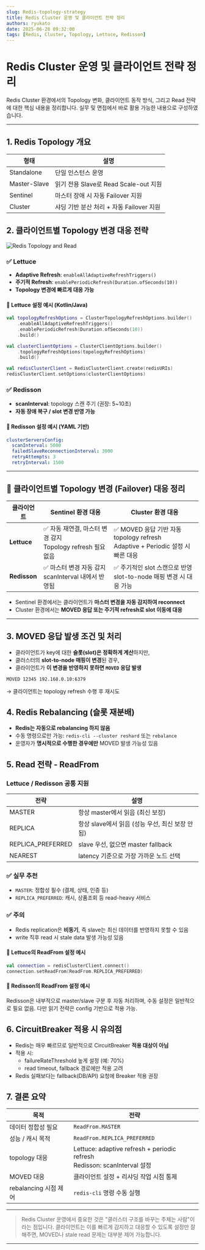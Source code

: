 ```yaml
---
slug: Redis-topology-strategy 
title: Redis Cluster 운영 및 클라이언트 전략 정리 
authors: ryukato
date: 2025-06-28 09:32:00
tags: [Redis, Cluster, Topology, Lettuce, Redisson]
---
```


<!-- truncate -->
# Redis Cluster 운영 및 클라이언트 전략 정리

Redis Cluster 환경에서의 Topology 변화, 클라이언트 동작 방식, 그리고 Read 전략에 대한 핵심 내용을 정리합니다. 실무 및 면접에서 바로 활용 가능한 내용으로 구성하였습니다.

---

## 1. Redis Topology 개요

| 형태           | 설명                             |
| ------------ | ------------------------------ |
| Standalone   | 단일 인스턴스 운영                     |
| Master-Slave | 읽기 전용 Slave로 Read Scale-out 지원 |
| Sentinel     | 마스터 장애 시 자동 Failover 지원        |
| Cluster      | 샤딩 기반 분산 처리 + 자동 Failover 지원   |

## 2. 클라이언트별 Topology 변경 대응 전략

![Redis Topology and Read](/assets/redis/redis-topology.png)

### ✅ Lettuce

- **Adaptive Refresh**: `enableAllAdaptiveRefreshTriggers()`
- **주기적 Refresh**: `enablePeriodicRefresh(Duration.ofSeconds(10))`
- **Topology 변경에 빠르게 대응 가능**

#### 🍃 Lettuce 설정 예시 (Kotlin/Java)
```kotlin
val topologyRefreshOptions = ClusterTopologyRefreshOptions.builder()
    .enableAllAdaptiveRefreshTriggers()
    .enablePeriodicRefresh(Duration.ofSeconds(10))
    .build()

val clusterClientOptions = ClusterClientOptions.builder()
    .topologyRefreshOptions(topologyRefreshOptions)
    .build()

val redisClusterClient = RedisClusterClient.create(redisURIs)
redisClusterClient.setOptions(clusterClientOptions)
```

### ✅ Redisson

- **scanInterval**: topology 스캔 주기 (권장: 5~10초)
- **자동 장애 복구 / slot 변경 반영 가능**

#### 🍷 Redisson 설정 예시 (YAML 기반)
```yaml
clusterServersConfig:
  scanInterval: 5000
  failedSlaveReconnectionInterval: 3000
  retryAttempts: 3
  retryInterval: 1500
```

---

## 🔁 클라이언트별 Topology 변경 (Failover) 대응 정리

| 클라이언트 | Sentinel 환경 대응 | Cluster 환경 대응 |
|------------|--------------------|--------------------|
| **Lettuce**  | ✅ 자동 재연결, 마스터 변경 감지<br>Topology refresh 필요 없음 | ✅ MOVED 응답 기반 자동 topology refresh<br>Adaptive + Periodic 설정 시 빠른 대응 |
| **Redisson** | ✅ 마스터 변경 자동 감지<br>scanInterval 내에서 반영됨 | ✅ 주기적인 slot 스캔으로 반영<br>slot-to-node 매핑 변경 시 대응 가능 |

- Sentinel 환경에서는 클라이언트가 **마스터 변경을 자동 감지하여 reconnect**
- Cluster 환경에서는 **MOVED 응답 또는 주기적 refresh로 slot 이동에 대응**

---

## 3. MOVED 응답 발생 조건 및 처리

- 클라이언트가 key에 대한 **슬롯(slot)은 정확하게 계산**하지만,
- 클러스터의 **slot-to-node 매핑이 변경**된 경우,
- 클라이언트가 **이 변경을 반영하지 못하면 `MOVED` 응답 발생**

```text
MOVED 12345 192.168.0.10:6379
```

→ 클라이언트는 topology refresh 수행 후 재시도

## 4. Redis Rebalancing (슬롯 재분배)

- **Redis는 자동으로 rebalancing 하지 않음**
- 수동 명령으로만 가능: `redis-cli --cluster reshard` 또는 `rebalance`
- 운영자가 **명시적으로 수행한 경우에만** MOVED 발생 가능성 있음

## 5. Read 전략 - ReadFrom

### Lettuce / Redisson 공통 지원

| 전략                 | 설명                               |
| ------------------ | -------------------------------- |
| MASTER             | 항상 master에서 읽음 (최신 보장)           |
| REPLICA            | 항상 slave에서 읽음 (성능 우선, 최신 보장 안 됨) |
| REPLICA_PREFERRED | slave 우선, 없으면 master fallback    |
| NEAREST            | latency 기준으로 가장 가까운 노드 선택        |

### ✅ 실무 추천

- `MASTER`: 정합성 필수 (결제, 상태, 인증 등)
- `REPLICA_PREFERRED`: 캐시, 상품조회 등 read-heavy 서비스

### ✅ 주의

- Redis replication은 **비동기**, 즉 slave는 최신 데이터를 반영하지 못할 수 있음
- write 직후 read 시 stale data 발생 가능성 있음

#### 📘 Lettuce의 ReadFrom 설정 예시
```kotlin
val connection = redisClusterClient.connect()
connection.setReadFrom(ReadFrom.REPLICA_PREFERRED)
```

#### 📘 Redisson의 ReadFrom 설정 예시
Redisson은 내부적으로 master/slave 구분 후 자동 처리하며, 수동 설정은 일반적으로 필요 없음. 다만 읽기 전략은 config 기반으로 적용 가능.

## 6. CircuitBreaker 적용 시 유의점

- Redis는 매우 빠르므로 일반적으로 CircuitBreaker **적용 대상이 아님**
- 적용 시:
  - failureRateThreshold 높게 설정 (예: 70%)
  - read timeout, fallback 경로에만 적용 고려
- Redis 실패보다는 fallback(DB/API) 요청에 Breaker 적용 권장

## 7. 결론 요약

| 목적                | 전략                                                                    |
| ----------------- | --------------------------------------------------------------------- |
| 데이터 정합성 필요        | `ReadFrom.MASTER`                                                     |
| 성능 / 캐시 목적        | `ReadFrom.REPLICA_PREFERRED`                                          |
| topology 대응       | Lettuce: adaptive refresh + periodic refresh<br>Redisson: scanInterval 설정 |
| MOVED 대응          | 클라이언트 설정 + 리샤딩 작업 시점 통제                                               |
| rebalancing 시점 제어 | `redis-cli` 명령 수동 실행                                                  |

---

> Redis Cluster 운영에서 중요한 것은 "클러스터 구조를 바꾸는 주체는 사람"이라는 점입니다. 클라이언트는 이를 빠르게 감지하고 대응할 수 있도록 설정만 잘 해주면, MOVED나 stale read 문제는 대부분 제어 가능합니다.

---
